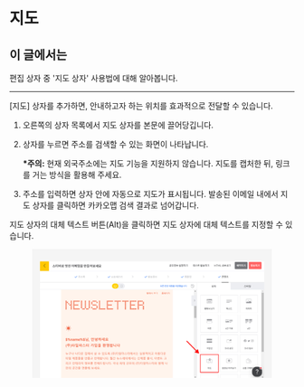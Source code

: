 # 지도

## 이 글에서는

편집 상자 중 '지도 상자' 사용법에 대해 알아봅니다.

***

\[지도] 상자를 추가하면, 안내하고자 하는 위치를 효과적으로 전달할 수 있습니다.&#x20;

1. 오른쪽의 상자 목록에서 지도 상자를 본문에 끌어당깁니다.
2.  상자를 누르면 주소를 검색할 수 있는 화면이 나타납니다.

    **\*주의:** 현재 외국주소에는 지도 기능을 지원하지 않습니다. 지도를 캡처한 뒤, 링크를 거는 방식을 활용해 주세요.
3. 주소를 입력하면 상자 안에 자동으로 지도가 표시됩니다. 발송된 이메일 내에서 지도 상자를 클릭하면 카카오맵 검색 결과로 넘어갑니다.&#x20;

지도 상자의 대체 텍스트 버튼(Alt)을 클릭하면 지도 상자에 대체 텍스트를 지정할 수 있습니다.

<figure><img src="../../../.gitbook/assets/지도 상자_1.png" alt=""><figcaption></figcaption></figure>
